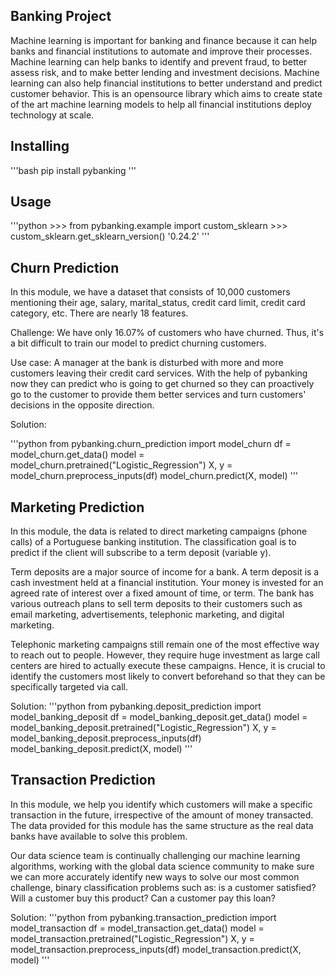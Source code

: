 

## Banking Project
Machine learning is important for banking and finance because it can help banks and financial institutions to automate and improve their processes. Machine learning can help banks to identify and prevent fraud, to better assess risk, and to make better lending and investment decisions. Machine learning can also help financial institutions to better understand and predict customer behavior. This is an opensource library which aims to create state of the art machine learning models to help all financial institutions deploy technology at scale.

## Installing

'''bash
    pip install pybanking
'''

## Usage

'''python
    >>> from pybanking.example import custom_sklearn
    >>> custom_sklearn.get_sklearn_version()
    '0.24.2'
'''

## Churn Prediction

In this module, we have a dataset that consists of 10,000 customers mentioning their age, salary, marital_status, credit card limit, credit card category, etc. There are nearly 18 features.

Challenge: We have only 16.07% of customers who have churned. Thus, it's a bit difficult to train our model to predict churning customers.

Use case: A manager at the bank is disturbed with more and more customers leaving their credit card services. With the help of pybanking now they can predict who is going to get churned so they can proactively go to the customer to provide them better services and turn customers' decisions in the opposite direction.

Solution:

'''python
    from pybanking.churn_prediction import model_churn
    df = model_churn.get_data()
    model = model_churn.pretrained("Logistic_Regression")
    X, y = model_churn.preprocess_inputs(df)
    model_churn.predict(X, model)
'''    

## Marketing Prediction

In this module, the data is related to direct marketing campaigns (phone calls) of a Portuguese banking institution. The classification goal is to predict if the client will subscribe to a term deposit (variable y).

Term deposits are a major source of income for a bank. A term deposit is a cash investment held at a financial institution. Your money is invested for an agreed rate of interest over a fixed amount of time, or term. The bank has various outreach plans to sell term deposits to their customers such as email marketing, advertisements, telephonic marketing, and digital marketing.

Telephonic marketing campaigns still remain one of the most effective way to reach out to people. However, they require huge investment as large call centers are hired to actually execute these campaigns. Hence, it is crucial to identify the customers most likely to convert beforehand so that they can be specifically targeted via call.

Solution:
'''python
    from pybanking.deposit_prediction import model_banking_deposit
    df = model_banking_deposit.get_data()
    model = model_banking_deposit.pretrained("Logistic_Regression")
    X, y = model_banking_deposit.preprocess_inputs(df)
    model_banking_deposit.predict(X, model)
'''
    
## Transaction Prediction

In this module, we help you identify which customers will make a specific transaction in the future, irrespective of the amount of money transacted. The data provided for this module has the same structure as the real data banks have available to solve this problem.

Our data science team is continually challenging our machine learning algorithms, working with the global data science community to make sure we can more accurately identify new ways to solve our most common challenge, binary classification problems such as: is a customer satisfied? Will a customer buy this product? Can a customer pay this loan?

Solution:
'''python
    from pybanking.transaction_prediction import model_transaction
    df = model_transaction.get_data()
    model = model_transaction.pretrained("Logistic_Regression")
    X, y = model_transaction.preprocess_inputs(df)
    model_transaction.predict(X, model)
'''